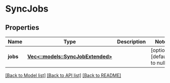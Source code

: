 # SyncJobs

## Properties
Name | Type | Description | Notes
------------ | ------------- | ------------- | -------------
**jobs** | [**Vec<::models::SyncJobExtended>**](SyncJobExtended.md) |  | [optional] [default to null]

[[Back to Model list]](../README.md#documentation-for-models) [[Back to API list]](../README.md#documentation-for-api-endpoints) [[Back to README]](../README.md)


